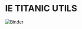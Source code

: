 # IE TITANIC UTILS

[![Binder](https://mybinder.org/badge_logo.svg)](https://mybinder.org/v2/gh/DanielVictoriaLopez/ie-titanic-utils/main)